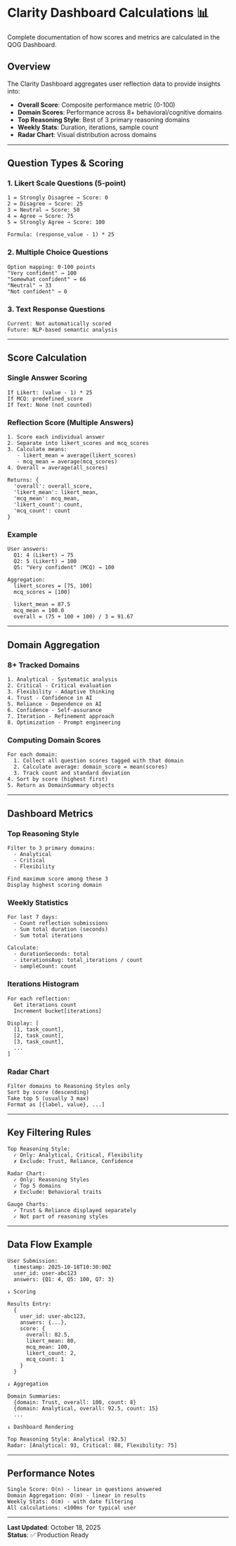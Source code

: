 # Clarity Dashboard Calculations 📊

Complete documentation of how scores and metrics are calculated in the QOG Dashboard.

## Overview

The Clarity Dashboard aggregates user reflection data to provide insights into:
- **Overall Score**: Composite performance metric (0-100)
- **Domain Scores**: Performance across 8+ behavioral/cognitive domains
- **Top Reasoning Style**: Best of 3 primary reasoning domains
- **Weekly Stats**: Duration, iterations, sample count
- **Radar Chart**: Visual distribution across domains

---

## Question Types & Scoring

### 1. Likert Scale Questions (5-point)
```
1 = Strongly Disagree → Score: 0
2 = Disagree → Score: 25
3 = Neutral → Score: 50
4 = Agree → Score: 75
5 = Strongly Agree → Score: 100

Formula: (response_value - 1) * 25
```

### 2. Multiple Choice Questions
```
Option mapping: 0-100 points
"Very confident" → 100
"Somewhat confident" → 66
"Neutral" → 33
"Not confident" → 0
```

### 3. Text Response Questions
```
Current: Not automatically scored
Future: NLP-based semantic analysis
```

---

## Score Calculation

### Single Answer Scoring
```
If Likert: (value - 1) * 25
If MCQ: predefined_score
If Text: None (not counted)
```

### Reflection Score (Multiple Answers)
```
1. Score each individual answer
2. Separate into likert_scores and mcq_scores
3. Calculate means:
   - likert_mean = average(likert_scores)
   - mcq_mean = average(mcq_scores)
4. Overall = average(all_scores)

Returns: {
  'overall': overall_score,
  'likert_mean': likert_mean,
  'mcq_mean': mcq_mean,
  'likert_count': count,
  'mcq_count': count
}
```

### Example
```
User answers:
  Q1: 4 (Likert) → 75
  Q2: 5 (Likert) → 100
  Q5: "Very confident" (MCQ) → 100

Aggregation:
  likert_scores = [75, 100]
  mcq_scores = [100]
  
  likert_mean = 87.5
  mcq_mean = 100.0
  overall = (75 + 100 + 100) / 3 = 91.67
```

---

## Domain Aggregation

### 8+ Tracked Domains
```
1. Analytical - Systematic analysis
2. Critical - Critical evaluation
3. Flexibility - Adaptive thinking
4. Trust - Confidence in AI
5. Reliance - Dependence on AI
6. Confidence - Self-assurance
7. Iteration - Refinement approach
8. Optimization - Prompt engineering
```

### Computing Domain Scores
```
For each domain:
  1. Collect all question scores tagged with that domain
  2. Calculate average: domain_score = mean(scores)
  3. Track count and standard deviation
4. Sort by score (highest first)
5. Return as DomainSummary objects
```

---

## Dashboard Metrics

### Top Reasoning Style
```
Filter to 3 primary domains:
  - Analytical
  - Critical
  - Flexibility

Find maximum score among these 3
Display highest scoring domain
```

### Weekly Statistics
```
For last 7 days:
  - Count reflection submissions
  - Sum total duration (seconds)
  - Sum total iterations
  
Calculate:
  - durationSeconds: total
  - iterationsAvg: total_iterations / count
  - sampleCount: count
```

### Iterations Histogram
```
For each reflection:
  Get iterations count
  Increment bucket[iterations]

Display: [
  [1, task_count],
  [2, task_count],
  [3, task_count],
  ...
]
```

### Radar Chart
```
Filter domains to Reasoning Styles only
Sort by score (descending)
Take top 5 (usually 3 max)
Format as [{label, value}, ...]
```

---

## Key Filtering Rules

```
Top Reasoning Style:
  ✓ Only: Analytical, Critical, Flexibility
  ✗ Exclude: Trust, Reliance, Confidence

Radar Chart:
  ✓ Only: Reasoning Styles
  ✓ Top 5 domains
  ✗ Exclude: Behavioral traits

Gauge Charts:
  ✓ Trust & Reliance displayed separately
  ✓ Not part of reasoning styles
```

---

## Data Flow Example

```
User Submission:
  timestamp: 2025-10-18T10:30:00Z
  user_id: user-abc123
  answers: {Q1: 4, Q5: 100, Q7: 3}

↓ Scoring

Results Entry:
  {
    user_id: user-abc123,
    answers: {...},
    score: {
      overall: 82.5,
      likert_mean: 80,
      mcq_mean: 100,
      likert_count: 2,
      mcq_count: 1
    }
  }

↓ Aggregation

Domain Summaries:
  {domain: Trust, overall: 100, count: 8}
  {domain: Analytical, overall: 92.5, count: 15}
  ...

↓ Dashboard Rendering

Top Reasoning Style: Analytical (92.5)
Radar: [Analytical: 93, Critical: 88, Flexibility: 75]
```

---

## Performance Notes

```
Single Score: O(n) - linear in questions answered
Domain Aggregation: O(m) - linear in results
Weekly Stats: O(m) - with date filtering
All calculations: <100ms for typical user
```

---

**Last Updated**: October 18, 2025  
**Status**: ✅ Production Ready
